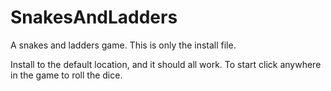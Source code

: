 # SnakesAndLadders
A snakes and ladders game. This is only the install file.

Install to the default location, and it should all work. To start click anywhere in the game to roll the dice.
